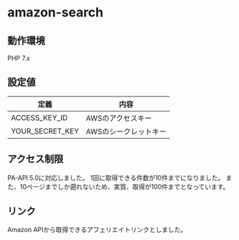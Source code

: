 # amazon-search

## 動作環境

PHP 7.x

## 設定値

| 定義              | 内容           |
| --------------- | ------------ |
| ACCESS_KEY_ID   | AWSのアクセスキー   |
| YOUR_SECRET_KEY | AWSのシークレットキー |


## アクセス制限

PA-API 5.0に対応しました。
1回に取得できる件数が10件までになりました。
また、10ページまでしか遡れないため、実質、取得が100件までとなっています。

## リンク

Amazon APIから取得できるアフェリエイトリンクとしました。